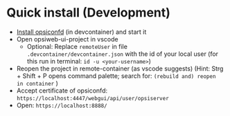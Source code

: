 # Quick install (Development)
* [Install opsiconfd](https://gitlab.uib.gmbh/uib/opsiconfd/-/tree/v4.2#devcontainer) (in devcontainer) and start it
* Open opsiweb-ui-project in vscode
  * Optional: Replace `remoteUser` in file `.devcontainer/devcontainer.json` with the id of your local user (for this run in terminal: `id -u <your-username>`)
* Reopen the project in remote-container (as vscode suggests)
  (Hint: Strg + Shift + P opens command palette; search for: `(rebuild and) reopen in container` )
* Accept certificate of opsiconfd: `https://localhost:4447/webgui/api/user/opsiserver`
* Open: `https://localhost:8888/`

